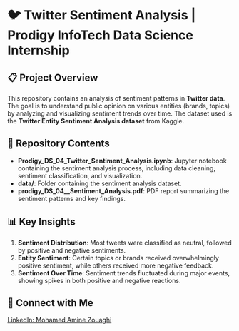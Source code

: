 # 🐦 Twitter Sentiment Analysis | Prodigy InfoTech Data Science Internship

## 📋 Project Overview
This repository contains an analysis of sentiment patterns in **Twitter data**. The goal is to understand public opinion on various entities (brands, topics) by analyzing and visualizing sentiment trends over time. The dataset used is the **Twitter Entity Sentiment Analysis dataset** from Kaggle.

## 📂 Repository Contents
- **Prodigy_DS_04_Twitter_Sentiment_Analysis.ipynb**: Jupyter notebook containing the sentiment analysis process, including data cleaning, sentiment classification, and visualization.
- **data/**: Folder containing the sentiment analysis dataset.
- **prodigy_DS_04__Sentiment_Analysis.pdf**: PDF report summarizing the sentiment patterns and key findings.

## 📊 Key Insights
1. **Sentiment Distribution**: Most tweets were classified as neutral, followed by positive and negative sentiments.
2. **Entity Sentiment**: Certain topics or brands received overwhelmingly positive sentiment, while others received more negative feedback.
3. **Sentiment Over Time**: Sentiment trends fluctuated during major events, showing spikes in both positive and negative reactions.

## 🤝 Connect with Me
[LinkedIn: Mohamed Amine Zouaghi](https://www.linkedin.com/in/mohamed-amine-zouaghi-500210225/)
